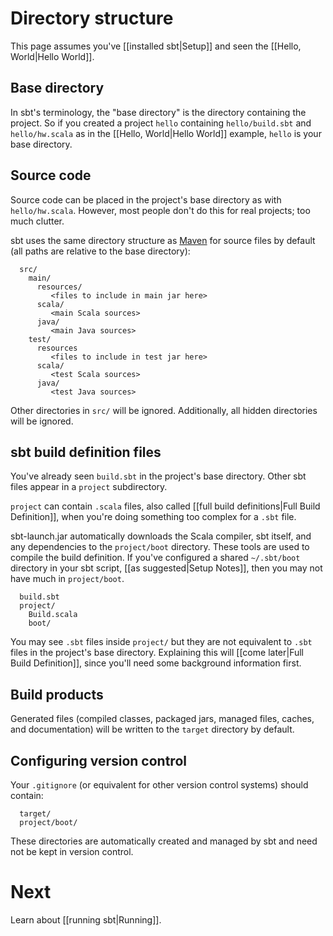 [Maven]: http://maven.apache.org/

# Directory structure

This page assumes you've [[installed sbt|Setup]] and seen the [[Hello, World|Hello World]].

## Base directory

In sbt's terminology, the "base directory" is the directory containing the
project. So if you created a project `hello` containing `hello/build.sbt`
and `hello/hw.scala` as in the [[Hello, World|Hello World]] example, `hello`
is your base directory.

## Source code

Source code can be placed in the project's base directory as with
`hello/hw.scala`. However, most people don't do this for real projects; too
much clutter.

sbt uses the same directory structure as [Maven] for source files by default
(all paths are relative to the base directory):

```text
  src/
    main/
      resources/
         <files to include in main jar here>
      scala/
         <main Scala sources>
      java/
         <main Java sources>
    test/
      resources
         <files to include in test jar here>
      scala/
         <test Scala sources>
      java/
         <test Java sources>
```

Other directories in `src/` will be ignored.  Additionally, all hidden directories will be ignored.

## sbt build definition files

You've already seen `build.sbt` in the project's base directory. Other sbt
files appear in a `project` subdirectory.

`project` can contain `.scala` files, also called
[[full build definitions|Full Build Definition]], when you're doing
something too complex for a `.sbt` file.

sbt-launch.jar automatically downloads the Scala compiler, sbt itself, and
any dependencies to the `project/boot` directory. These tools are used to
compile the build definition. If you've configured a shared `~/.sbt/boot`
directory in your sbt script, [[as suggested|Setup Notes]], then you may not
have much in `project/boot`.

```text
  build.sbt
  project/
    Build.scala
    boot/
```

You may see `.sbt` files inside `project/` but they are not equivalent to
`.sbt` files in the project's base directory. Explaining this will
[[come later|Full Build Definition]], since you'll need some background
information first.

## Build products

Generated files (compiled classes, packaged jars, managed files, caches, and documentation) will be written to the `target` directory by default.

## Configuring version control

Your `.gitignore` (or equivalent for other version control systems) should contain:

```text
  target/
  project/boot/
```

These directories are automatically created and managed by sbt and need not be kept in version control.

# Next

Learn about [[running sbt|Running]].

